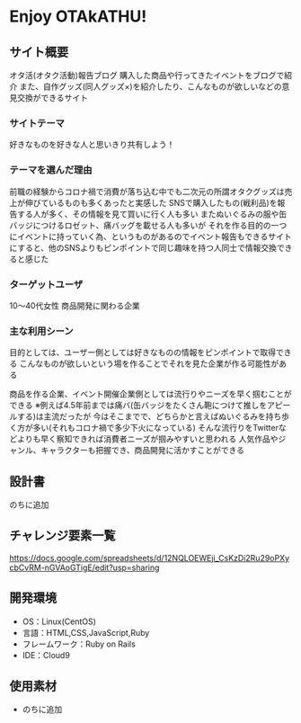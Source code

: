 # Enjoy OTAkATHU!

## サイト概要
オタ活(オタク活動)報告ブログ
購入した商品や行ってきたイベントをブログで紹介
また、自作グッズ(同人グッズ×)を紹介したり、こんなものが欲しいなどの意見交換ができるサイト

### サイトテーマ
好きなものを好きな人と思いきり共有しよう！

### テーマを選んだ理由
前職の経験からコロナ禍で消費が落ち込む中でも二次元の所謂オタクグッズは売上が伸びているものも多くあったと実感した
SNSで購入したもの(戦利品)を報告する人が多く、その情報を見て買いに行く人も多い
またぬいぐるみの服や缶バッジにつけるロゼット、痛バッグを載せる人も多いが
それを作る目的の一つにイベントに持っていく為、というものがあるのでイベント報告もできるサイトにすると、他のSNSよりもピンポイントで同じ趣味を持つ人同士で情報交換できると感じた

### ターゲットユーザ
10〜40代女性
商品開発に関わる企業

### 主な利用シーン
目的としては、ユーザー側としては好きなものの情報をピンポイントで取得できる
こんなものが欲しいという場を作ることでそれを見た企業が作る可能性がある

商品を作る企業、イベント開催企業側としては流行りやニーズを早く掴むことができる
※例えば4.5年前までは痛バ(缶バッジをたくさん鞄につけて推しをアピールする)は主流だったが
今はそこまでで、どちらかと言えばぬいぐるみを持ち歩く方が多い(それもコロナ禍で多少下火になっている)
そんな流行りをTwitterなどよりも早く察知できれば消費者ニーズが掴みやすいと思われる
人気作品やジャンル、キャラクターも把握でき、商品開発に活かすことができる

## 設計書
のちに追加

## チャレンジ要素一覧
https://docs.google.com/spreadsheets/d/12NQLOEWEji_CsKzDi2Ru29oPXycbCvRM-nGVAoGTigE/edit?usp=sharing


## 開発環境
- OS：Linux(CentOS)
- 言語：HTML,CSS,JavaScript,Ruby
- フレームワーク：Ruby on Rails
- IDE：Cloud9

## 使用素材
- のちに追加
